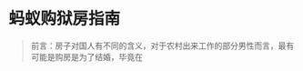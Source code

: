 # 蚂蚁购狱房指南

> 前言：房子对国人有不同的含义，对于农村出来工作的部分男性而言，最有可能是购房是为了结婚，毕竟在 

<!--stackedit_data:
eyJoaXN0b3J5IjpbLTU2MDcwNzE4MywxMTYwMjg5OTkzLDg1Nj
g5NDI2OSwyMTM1MDI1MDYzLDE4NTU1NTIwNjBdfQ==
-->